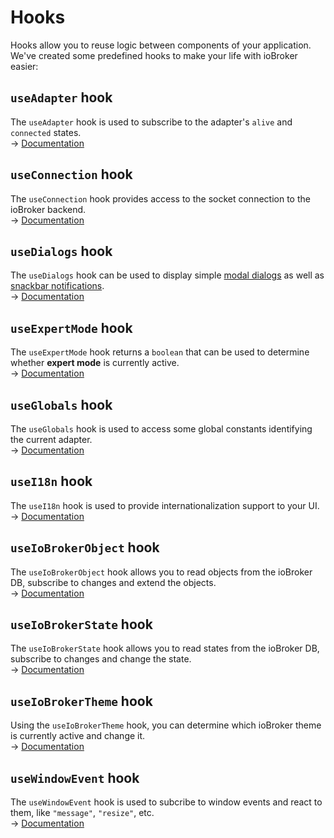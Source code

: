 # Hooks

Hooks allow you to reuse logic between components of your application. We've created some predefined hooks to make your life with ioBroker easier:

## `useAdapter` hook

The `useAdapter` hook is used to subscribe to the adapter's `alive` and `connected` states.  
→ [Documentation](components/useAdapter.md)

## `useConnection` hook

The `useConnection` hook provides access to the socket connection to the ioBroker backend.  
→ [Documentation](components/useConnection.md)

## `useDialogs` hook

The `useDialogs` hook can be used to display simple [modal dialogs](https://material-ui.com/components/dialogs/) as well as [snackbar notifications](https://material-ui.com/components/snackbars/).  
→ [Documentation](components/useDialogs.md)

## `useExpertMode` hook

The `useExpertMode` hook returns a `boolean` that can be used to determine whether **expert mode** is currently active.  
→ [Documentation](components/useExpertMode.md)

## `useGlobals` hook

The `useGlobals` hook is used to access some global constants identifying the current adapter.  
→ [Documentation](components/useGlobals.md)

## `useI18n` hook

The `useI18n` hook is used to provide internationalization support to your UI.  
→ [Documentation](components/useI18n.md)

## `useIoBrokerObject` hook

The `useIoBrokerObject` hook allows you to read objects from the ioBroker DB, subscribe to changes and extend the objects.  
→ [Documentation](components/useIoBrokerObject.md)

## `useIoBrokerState` hook

The `useIoBrokerState` hook allows you to read states from the ioBroker DB, subscribe to changes and change the state.  
→ [Documentation](components/useIoBrokerState.md)

## `useIoBrokerTheme` hook

Using the `useIoBrokerTheme` hook, you can determine which ioBroker theme is currently active and change it.  
→ [Documentation](components/useIoBrokerTheme.md)

## `useWindowEvent` hook

The `useWindowEvent` hook is used to subcribe to window events and react to them, like `"message"`, `"resize"`, etc.  
→ [Documentation](components/useWindowEvent.md)
